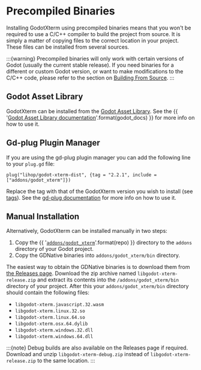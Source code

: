 # Precompiled Binaries

Installing GodotXterm using precompiled binaries means that you won't be required
to use a C/C++ compiler to build the project from source. It is simply a matter
of copying files to the correct location in your project. These files can be
installed from several sources.

:::{warning}
Precompiled binaries will only work with certain versions of Godot
(usually the current stable release). If you need binaries for a different or
custom Godot version, or want to make modifications to the C/C++ code, please
refer to the section on [Building From Source](/setup/building-from-source).
:::

## Godot Asset Library

GodotXterm can be installed from the [Godot Asset Library](https://godotengine.org/asset-library/asset/1007).
See the {{ '[Godot Asset Library documentation]({}/community/asset_library/using_assetlib.html)'.format(godot_docs) }} for more info on how to use it.

## Gd-plug Plugin Manager

If you are using the gd-plug plugin manager you can add the following line to your `plug.gd` file:

```
plug("lihop/godot-xterm-dist", {tag = "2.2.1", include = ["addons/godot_xterm"]})
```

Replace the tag with that of the GodotXterm version you wish to install (see [tags](https://github.com/lihop/godot-xterm-dist/tags)).
See the [gd-plug documentation](https://github.com/imjp94/gd-plug/blob/master/README.md) for more info on how to use it.

## Manual Installation

Alternatively, GodotXterm can be installed manually in two steps:

1. Copy the {{ '[`addons/godot_xterm`]({}/addons/godot_xterm)'.format(repo) }} directory to the `addons` directory of your Godot project.
2. Copy the GDNative binaries into `addons/godot_xterm/bin` directory.

The easiest way to obtain the GDNative binaries is to download them from [the Releases page](https://github.com/lihop/godot-xterm/releases).
Download the zip archive named `libgodot-xterm-release.zip` and extract its contents into the `/addons/godot_xterm/bin` directory of your project.
After this your `addons/godot_xterm/bin` directory should contain the following files:

- `libgodot-xterm.javascript.32.wasm`
- `libgodot-xterm.linux.32.so`
- `libgodot-xterm.linux.64.so`
- `libgodot-xterm.osx.64.dylib`
- `libgodot-xterm.windows.32.dll`
- `libgodot-xterm.windows.64.dll`

:::{note}
Debug builds are also available on the Releases page if required.
Download and unzip `libgodot-xterm-debug.zip` instead of `libgodot-xterm-release.zip` to the same location.
:::
